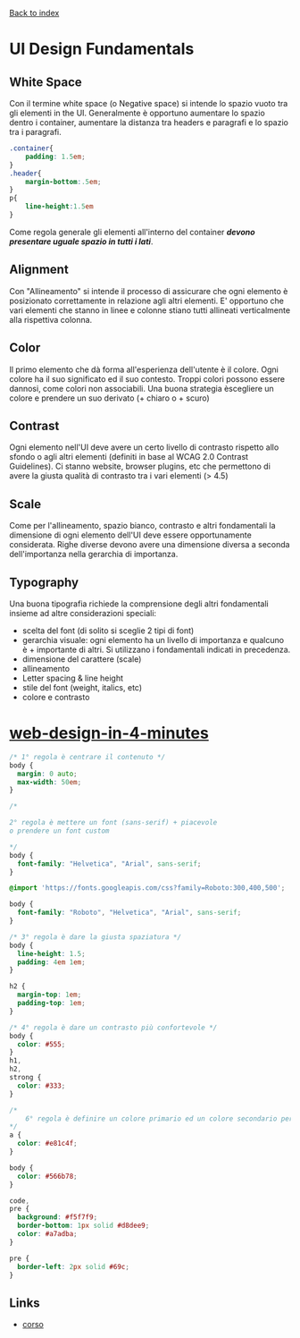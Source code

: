 [Back to index](README.md)

# UI Design Fundamentals

## White Space
Con il termine white space (o Negative space) si intende lo spazio vuoto tra gli elementi in the UI.
Generalmente è opportuno aumentare lo spazio dentro i container, aumentare la distanza tra headers e paragrafi e lo spazio tra i paragrafi.
```css
.container{
    padding: 1.5em;  
}
.header{
    margin-bottom:.5em;
}
p{
    line-height:1.5em
}
```
Come regola generale gli elementi all'interno del container ___devono presentare uguale spazio in tutti i lati___.

## Alignment
Con "Allineamento" si intende il processo di assicurare che ogni elemento è posizionato correttamente in relazione agli altri elementi.
E' opportuno che vari elementi che stanno in linee e colonne stiano tutti allineati verticalmente alla rispettiva colonna.  

## Color
Il primo elemento che dà forma all'esperienza dell'utente è il colore. Ogni colore ha il suo significato ed il suo contesto. Troppi colori possono essere dannosi, come colori non associabili. Una buona strategia  èscegliere un colore e prendere un suo derivato (+ chiaro o + scuro)

## Contrast
Ogni elemento nell'UI deve avere un certo livello di contrasto rispetto allo sfondo o agli altri elementi (definiti in base al WCAG 2.0 Contrast Guidelines). Ci stanno website, browser plugins, etc che permettono di avere la giusta qualità di contrasto tra i vari elementi (> 4.5)

## Scale
Come per l'allineamento, spazio bianco, contrasto e altri fondamentali la dimensione di ogni elemento dell'UI deve essere opportunamente considerata. Righe diverse devono avere una dimensione diversa a seconda dell'importanza nella gerarchia di importanza. 

## Typography
Una buona tipografia richiede la comprensione degli altri fondamentali insieme ad altre considerazioni speciali:
- scelta del font (di solito si sceglie 2 tipi di font)
- gerarchia visuale: ogni elemento ha un livello di importanza e qualcuno è + importante di altri. Si utilizzano i fondamentali indicati in precedenza.
- dimensione del carattere (scale)
- allineamento
- Letter spacing & line height
- stile del font (weight, italics, etc)
- colore e contrasto

# [web-design-in-4-minutes](https://jgthms.com/web-design-in-4-minutes/)

```css
/* 1° regola è centrare il contenuto */
body {
  margin: 0 auto;
  max-width: 50em;
}

/* 

2° regola è mettere un font (sans-serif) + piacevole
o prendere un font custom 

*/
body {
  font-family: "Helvetica", "Arial", sans-serif;
}

@import 'https://fonts.googleapis.com/css?family=Roboto:300,400,500';

body {
  font-family: "Roboto", "Helvetica", "Arial", sans-serif;
}

/* 3° regola è dare la giusta spaziatura */
body {
  line-height: 1.5;
  padding: 4em 1em;
}

h2 {
  margin-top: 1em;
  padding-top: 1em;
}

/* 4° regola è dare un contrasto più confortevole */
body {
  color: #555;
}
h1,
h2,
strong {
  color: #333;
}

/* 
    6° regola è definire un colore primario ed un colore secondario per essere usato per bordi, sfondi e anche il corpo del testo
*/
a {
  color: #e81c4f;
}

body {
  color: #566b78;
}

code,
pre {
  background: #f5f7f9;
  border-bottom: 1px solid #d8dee9;
  color: #a7adba;
}

pre {
  border-left: 2px solid #69c;
}


```




## Links
- [corso](www.scrimba.com/learn/design)
